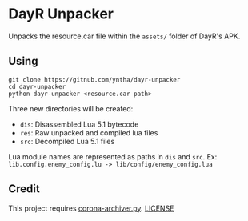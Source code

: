# DayR Unpacker
Unpacks the resource.car file within the `assets/` folder of DayR's APK.

## Using
```
git clone https://gitnub.com/yntha/dayr-unpacker
cd dayr-unpacker
python dayr-unpacker <resource.car path>
```
Three new directories will be created:
- `dis`: Disassembled Lua 5.1 bytecode
- `res`: Raw unpacked and compiled lua files
- `src`: Decompiled Lua 5.1 files

Lua module names are represented as paths in `dis` and `src`. Ex:
`lib.config.enemy_config.lu -> lib/config/enemy_config.lua`

## Credit
This project requires [corona-archiver.py](https://github.com/0BuRner/corona-archiver). [LICENSE](https://github.com/0BuRner/corona-archiver/blob/master/LICENSE)
